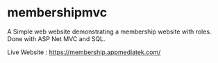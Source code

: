 # membershipmvc
A Simple web website demonstrating a membership website with roles. Done with ASP Net MVC and SQL.

Live Website : https://membership.appmediatek.com/
